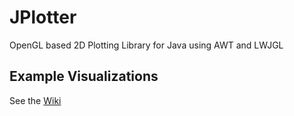 # JPlotter
OpenGL based 2D Plotting Library for Java using AWT and LWJGL

## Example Visualizations
See the [Wiki](https://github.com/hageldave/JPlotter/wiki)
